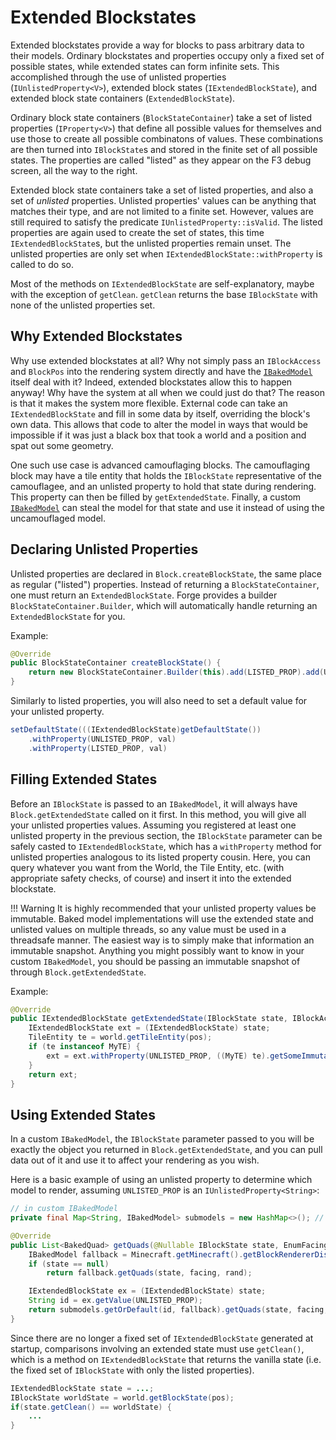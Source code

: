 Extended Blockstates
====================

Extended blockstates provide a way for blocks to pass arbitrary data to their models. Ordinary blockstates and properties occupy only a fixed set of possible states, while extended states can form infinite sets. This accomplished through the use of unlisted properties (`IUnlistedProperty<V>`), extended block states (`IExtendedBlockState`), and extended block state containers (`ExtendedBlockState`).

Ordinary block state containers (`BlockStateContainer`) take a set of listed properties (`IProperty<V>`) that define all possible values for themselves and use those to create all possible combinatons of values. These combinations are then turned into `IBlockState`s and stored in the finite set of all possible states. The properties are called "listed" as they appear on the F3 debug screen, all the way to the right.

Extended block state containers take a set of listed properties, and also a set of *unlisted* properties. Unlisted properties' values can be anything that matches their type, and are not limited to a finite set. However, values are still required to satisfy the predicate `IUnlistedProperty::isValid`. The listed properties are again used to create the set of states, this time `IExtendedBlockState`s, but the unlisted properties remain unset. The unlisted properties are only set when `IExtendedBlockState::withProperty` is called to do so.

Most of the methods on `IExtendedBlockState` are self-explanatory, maybe with the exception of `getClean`. `getClean` returns the base `IBlockState` with none of the unlisted properties set.

Why Extended Blockstates
------------------------

Why use extended blockstates at all? Why not simply pass an `IBlockAccess` and `BlockPos` into the rendering system directly and have the [`IBakedModel`][IBakedModel] itself deal with it? Indeed, extended blockstates allow this to happen anyway! Why have the system at all when we could just do that? The reason is that it makes the system more flexible. External code can take an `IExtendedBlockState` and fill in some data by itself, overriding the block's own data. This allows that code to alter the model in ways that would be impossible if it was just a black box that took a world and a position and spat out some geometry.

One such use case is advanced camouflaging blocks. The camouflaging block may have a tile entity that holds the `IBlockState` representative of the camouflagee, and an unlisted property to hold that state during rendering. This property can then be filled by `getExtendedState`. Finally, a custom [`IBakedModel`][IBakedModel] can steal the model for that state and use it instead of using the uncamouflaged model.


Declaring Unlisted Properties
------------------------------------

Unlisted properties are declared in `Block.createBlockState`, the same place as regular ("listed") properties. Instead of returning a `BlockStateContainer`, one must return an `ExtendedBlockState`. Forge provides a builder `BlockStateContainer.Builder`, which will automatically handle returning an `ExtendedBlockState` for you.

Example:
```Java
@Override
public BlockStateContainer createBlockState() {
	return new BlockStateContainer.Builder(this).add(LISTED_PROP).add(UNLISTED_PROP).build();
}
```

Similarly to listed properties, you will also need to set a default value for your unlisted property.

```Java
setDefaultState(((IExtendedBlockState)getDefaultState())
	.withProperty(UNLISTED_PROP, val)
	.withProperty(LISTED_PROP, val)
```


Filling Extended States
----------------------------

Before an `IBlockState` is passed to an `IBakedModel`, it will always have `Block.getExtendedState` called on it first. In this method, you will give all your unlisted properties values. Assuming you registered at least one unlisted property in the previous section, the `IBlockState` parameter can be safely casted to `IExtendedBlockState`, which has a `withProperty` method for unlisted properties analogous to its listed property cousin. Here, you can query whatever you want from the World, the Tile Entity, etc. (with appropriate safety checks, of course) and insert it into the extended blockstate.

!!! Warning
	It is highly recommended that your unlisted property values be immutable. Baked model implementations will use the extended state and unlisted values on multiple threads, so any value must be used in a threadsafe manner. The easiest way is to simply make that information an immutable snapshot. Anything you might possibly want to know in your custom `IBakedModel`, you should be passing an immutable snapshot of through `Block.getExtendedState`.

Example:
```Java
@Override
public IExtendedBlockState getExtendedState(IBlockState state, IBlockAccess world, BlockPos pos) {
	IExtendedBlockState ext = (IExtendedBlockState) state;
	TileEntity te = world.getTileEntity(pos);
	if (te instanceof MyTE) {
		ext = ext.withProperty(UNLISTED_PROP, ((MyTE) te).getSomeImmutableData());
	}
	return ext;
}
```

Using Extended States
--------------------------

In a custom `IBakedModel`, the `IBlockState` parameter passed to you will be exactly the object you returned in `Block.getExtendedState`, and you can pull data out of it and use it to affect your rendering as you wish.

Here is a basic example of using an unlisted property to determine which model to render, assuming `UNLISTED_PROP` is an `IUnlistedProperty<String>`:
```Java
// in custom IBakedModel
private final Map<String, IBakedModel> submodels = new HashMap<>(); // populated in a custom manner out of the scope of this article

@Override
public List<BakedQuad> getQuads(@Nullable IBlockState state, EnumFacing facing, long rand) {
	IBakedModel fallback = Minecraft.getMinecraft().getBlockRendererDispatcher().getBlockModelShapes().getModelManager().getMissingModel();
	if (state == null)
		return fallback.getQuads(state, facing, rand);

	IExtendedBlockState ex = (IExtendedBlockState) state;
	String id = ex.getValue(UNLISTED_PROP);
	return submodels.getOrDefault(id, fallback).getQuads(state, facing, rand);
}
```

Since there are no longer a fixed set of `IExtendedBlockState` generated at startup, comparisons involving an extended state must use `getClean()`, which is a method on `IExtendedBlockState` that returns the vanilla state (i.e. the fixed set of `IBlockState` with only the listed properties).
```Java
IExtendedBlockState state = ...;
IBlockState worldState = world.getBlockState(pos);
if(state.getClean() == worldState) {
	...
}
```

[IBakedModel]: ibakedmodel.md

